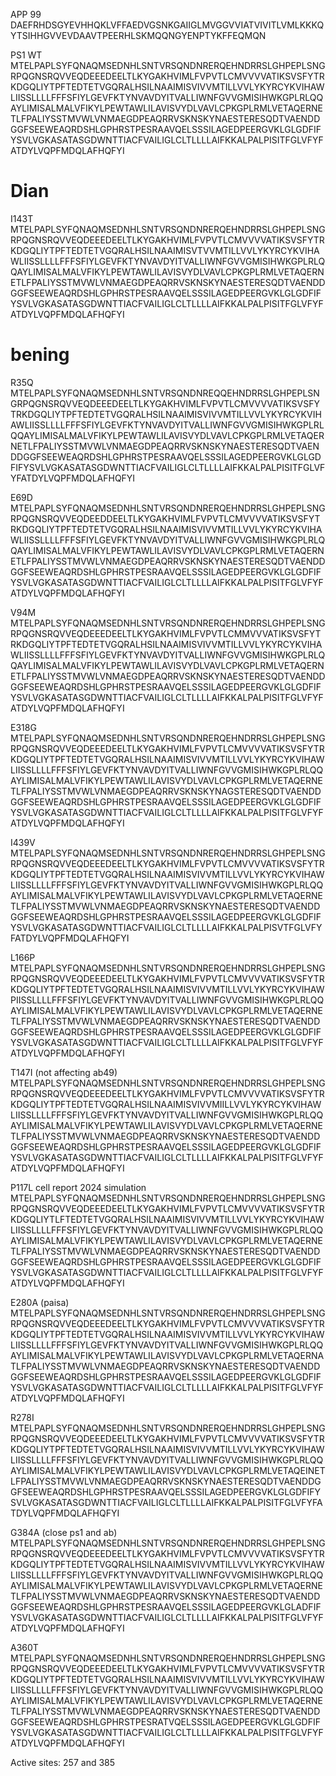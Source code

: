 APP 99
DAEFRHDSGYEVHHQKLVFFAEDVGSNKGAIIGLMVGGVVIATVIVITLVMLKKKQYTSIHHGVVEVDAAVTPEERHLSKMQQNGYENPTYKFFEQMQN

PS1 WT 
MTELPAPLSYFQNAQMSEDNHLSNTVRSQNDNRERQEHNDRRSLGHPEPLSNGRPQGNSRQVVEQDEEEDEELTLKYGAKHVIMLFVPVTLCMVVVVATIKSVSFYTRKDGQLIYTPFTEDTETVGQRALHSILNAAIMISVIVVMTILLVVLYKYRCYKVIHAWLIISSLLLLFFFSFIYLGEVFKTYNVAVDYITVALLIWNFGVVGMISIHWKGPLRLQQAYLIMISALMALVFIKYLPEWTAWLILAVISVYDLVAVLCPKGPLRMLVETAQERNETLFPALIYSSTMVWLVNMAEGDPEAQRRVSKNSKYNAESTERESQDTVAENDDGGFSEEWEAQRDSHLGPHRSTPESRAAVQELSSSILAGEDPEERGVKLGLGDFIFYSVLVGKASATASGDWNTTIACFVAILIGLCLTLLLLAIFKKALPALPISITFGLVFYFATDYLVQPFMDQLAFHQFYI

# Dian
I143T
MTELPAPLSYFQNAQMSEDNHLSNTVRSQNDNRERQEHNDRRSLGHPEPLSNGRPQGNSRQVVEQDEEEDEELTLKYGAKHVIMLFVPVTLCMVVVVATIKSVSFYTRKDGQLIYTPFTEDTETVGQRALHSILNAAIMISVTVVMTILLVVLYKYRCYKVIHAWLIISSLLLLFFFSFIYLGEVFKTYNVAVDYITVALLIWNFGVVGMISIHWKGPLRLQQAYLIMISALMALVFIKYLPEWTAWLILAVISVYDLVAVLCPKGPLRMLVETAQERNETLFPALIYSSTMVWLVNMAEGDPEAQRRVSKNSKYNAESTERESQDTVAENDDGGFSEEWEAQRDSHLGPHRSTPESRAAVQELSSSILAGEDPEERGVKLGLGDFIFYSVLVGKASATASGDWNTTIACFVAILIGLCLTLLLLAIFKKALPALPISITFGLVFYFATDYLVQPFMDQLAFHQFYI

# bening

R35Q
MTELPAPLSYFQNAQMSEDNHLSNTVRSQNDNREQQEHNDRRSLGHPEPLSNGRPQGNSRQVVEQDEEEDEELTLKYGAKHVIMLFVPVTLCMVVVVATIKSVSFYTRKDGQLIYTPFTEDTETVGQRALHSILNAAIMISVIVVMTILLVVLYKYRCYKVIHAWLIISSLLLLFFFSFIYLGEVFKTYNVAVDYITVALLIWNFGVVGMISIHWKGPLRLQQAYLIMISALMALVFIKYLPEWTAWLILAVISVYDLVAVLCPKGPLRMLVETAQERNETLFPALIYSSTMVWLVNMAEGDPEAQRRVSKNSKYNAESTERESQDTVAENDDGGFSEEWEAQRDSHLGPHRSTPESRAAVQELSSSILAGEDPEERGVKLGLGDFIFYSVLVGKASATASGDWNTTIACFVAILIGLCLTLLLLAIFKKALPALPISITFGLVFYFATDYLVQPFMDQLAFHQFYI

E69D
MTELPAPLSYFQNAQMSEDNHLSNTVRSQNDNRERQEHNDRRSLGHPEPLSNGRPQGNSRQVVEQDEEDDEELTLKYGAKHVIMLFVPVTLCMVVVVATIKSVSFYTRKDGQLIYTPFTEDTETVGQRALHSILNAAIMISVIVVMTILLVVLYKYRCYKVIHAWLIISSLLLLFFFSFIYLGEVFKTYNVAVDYITVALLIWNFGVVGMISIHWKGPLRLQQAYLIMISALMALVFIKYLPEWTAWLILAVISVYDLVAVLCPKGPLRMLVETAQERNETLFPALIYSSTMVWLVNMAEGDPEAQRRVSKNSKYNAESTERESQDTVAENDDGGFSEEWEAQRDSHLGPHRSTPESRAAVQELSSSILAGEDPEERGVKLGLGDFIFYSVLVGKASATASGDWNTTIACFVAILIGLCLTLLLLAIFKKALPALPISITFGLVFYFATDYLVQPFMDQLAFHQFYI

V94M
MTELPAPLSYFQNAQMSEDNHLSNTVRSQNDNRERQEHNDRRSLGHPEPLSNGRPQGNSRQVVEQDEEEDEELTLKYGAKHVIMLFVPVTLCMMVVVATIKSVSFYTRKDGQLIYTPFTEDTETVGQRALHSILNAAIMISVIVVMTILLVVLYKYRCYKVIHAWLIISSLLLLFFFSFIYLGEVFKTYNVAVDYITVALLIWNFGVVGMISIHWKGPLRLQQAYLIMISALMALVFIKYLPEWTAWLILAVISVYDLVAVLCPKGPLRMLVETAQERNETLFPALIYSSTMVWLVNMAEGDPEAQRRVSKNSKYNAESTERESQDTVAENDDGGFSEEWEAQRDSHLGPHRSTPESRAAVQELSSSILAGEDPEERGVKLGLGDFIFYSVLVGKASATASGDWNTTIACFVAILIGLCLTLLLLAIFKKALPALPISITFGLVFYFATDYLVQPFMDQLAFHQFYI

E318G
MTELPAPLSYFQNAQMSEDNHLSNTVRSQNDNRERQEHNDRRSLGHPEPLSNGRPQGNSRQVVEQDEEEDEELTLKYGAKHVIMLFVPVTLCMVVVVATIKSVSFYTRKDGQLIYTPFTEDTETVGQRALHSILNAAIMISVIVVMTILLVVLYKYRCYKVIHAWLIISSLLLLFFFSFIYLGEVFKTYNVAVDYITVALLIWNFGVVGMISIHWKGPLRLQQAYLIMISALMALVFIKYLPEWTAWLILAVISVYDLVAVLCPKGPLRMLVETAQERNETLFPALIYSSTMVWLVNMAEGDPEAQRRVSKNSKYNAGSTERESQDTVAENDDGGFSEEWEAQRDSHLGPHRSTPESRAAVQELSSSILAGEDPEERGVKLGLGDFIFYSVLVGKASATASGDWNTTIACFVAILIGLCLTLLLLAIFKKALPALPISITFGLVFYFATDYLVQPFMDQLAFHQFYI

I439V
MTELPAPLSYFQNAQMSEDNHLSNTVRSQNDNRERQEHNDRRSLGHPEPLSNGRPQGNSRQVVEQDEEEDEELTLKYGAKHVIMLFVPVTLCMVVVVATIKSVSFYTRKDGQLIYTPFTEDTETVGQRALHSILNAAIMISVIVVMTILLVVLYKYRCYKVIHAWLIISSLLLLFFFSFIYLGEVFKTYNVAVDYITVALLIWNFGVVGMISIHWKGPLRLQQAYLIMISALMALVFIKYLPEWTAWLILAVISVYDLVAVLCPKGPLRMLVETAQERNETLFPALIYSSTMVWLVNMAEGDPEAQRRVSKNSKYNAESTERESQDTVAENDDGGFSEEWEAQRDSHLGPHRSTPESRAAVQELSSSILAGEDPEERGVKLGLGDFIFYSVLVGKASATASGDWNTTIACFVAILIGLCLTLLLLAIFKKALPALPISVTFGLVFYFATDYLVQPFMDQLAFHQFYI

L166P
MTELPAPLSYFQNAQMSEDNHLSNTVRSQNDNRERQEHNDRRSLGHPEPLSNGRPQGNSRQVVEQDEEEDEELTLKYGAKHVIMLFVPVTLCMVVVVATIKSVSFYTRKDGQLIYTPFTEDTETVGQRALHSILNAAIMISVIVVMTILLVVLYKYRCYKVIHAWPIISSLLLLFFFSFIYLGEVFKTYNVAVDYITVALLIWNFGVVGMISIHWKGPLRLQQAYLIMISALMALVFIKYLPEWTAWLILAVISVYDLVAVLCPKGPLRMLVETAQERNETLFPALIYSSTMVWLVNMAEGDPEAQRRVSKNSKYNAESTERESQDTVAENDDGGFSEEWEAQRDSHLGPHRSTPESRAAVQELSSSILAGEDPEERGVKLGLGDFIFYSVLVGKASATASGDWNTTIACFVAILIGLCLTLLLLAIFKKALPALPISITFGLVFYFATDYLVQPFMDQLAFHQFYI

T147I (not affecting ab49)
MTELPAPLSYFQNAQMSEDNHLSNTVRSQNDNRERQEHNDRRSLGHPEPLSNGRPQGNSRQVVEQDEEEDEELTLKYGAKHVIMLFVPVTLCMVVVVATIKSVSFYTRKDGQLIYTPFTEDTETVGQRALHSILNAAIMISVIVVMIILLVVLYKYRCYKVIHAWLIISSLLLLFFFSFIYLGEVFKTYNVAVDYITVALLIWNFGVVGMISIHWKGPLRLQQAYLIMISALMALVFIKYLPEWTAWLILAVISVYDLVAVLCPKGPLRMLVETAQERNETLFPALIYSSTMVWLVNMAEGDPEAQRRVSKNSKYNAESTERESQDTVAENDDGGFSEEWEAQRDSHLGPHRSTPESRAAVQELSSSILAGEDPEERGVKLGLGDFIFYSVLVGKASATASGDWNTTIACFVAILIGLCLTLLLLAIFKKALPALPISITFGLVFYFATDYLVQPFMDQLAFHQFYI

P117L cell report 2024 simulation
MTELPAPLSYFQNAQMSEDNHLSNTVRSQNDNRERQEHNDRRSLGHPEPLSNGRPQGNSRQVVEQDEEEDEELTLKYGAKHVIMLFVPVTLCMVVVVATIKSVSFYTRKDGQLIYTLFTEDTETVGQRALHSILNAAIMISVIVVMTILLVVLYKYRCYKVIHAWLIISSLLLLFFFSFIYLGEVFKTYNVAVDYITVALLIWNFGVVGMISIHWKGPLRLQQAYLIMISALMALVFIKYLPEWTAWLILAVISVYDLVAVLCPKGPLRMLVETAQERNETLFPALIYSSTMVWLVNMAEGDPEAQRRVSKNSKYNAESTERESQDTVAENDDGGFSEEWEAQRDSHLGPHRSTPESRAAVQELSSSILAGEDPEERGVKLGLGDFIFYSVLVGKASATASGDWNTTIACFVAILIGLCLTLLLLAIFKKALPALPISITFGLVFYFATDYLVQPFMDQLAFHQFYI

E280A (paisa)
MTELPAPLSYFQNAQMSEDNHLSNTVRSQNDNRERQEHNDRRSLGHPEPLSNGRPQGNSRQVVEQDEEEDEELTLKYGAKHVIMLFVPVTLCMVVVVATIKSVSFYTRKDGQLIYTPFTEDTETVGQRALHSILNAAIMISVIVVMTILLVVLYKYRCYKVIHAWLIISSLLLLFFFSFIYLGEVFKTYNVAVDYITVALLIWNFGVVGMISIHWKGPLRLQQAYLIMISALMALVFIKYLPEWTAWLILAVISVYDLVAVLCPKGPLRMLVETAQERNATLFPALIYSSTMVWLVNMAEGDPEAQRRVSKNSKYNAESTERESQDTVAENDDGGFSEEWEAQRDSHLGPHRSTPESRAAVQELSSSILAGEDPEERGVKLGLGDFIFYSVLVGKASATASGDWNTTIACFVAILIGLCLTLLLLAIFKKALPALPISITFGLVFYFATDYLVQPFMDQLAFHQFYI

R278I
MTELPAPLSYFQNAQMSEDNHLSNTVRSQNDNRERQEHNDRRSLGHPEPLSNGRPQGNSRQVVEQDEEEDEELTLKYGAKHVIMLFVPVTLCMVVVVATIKSVSFYTRKDGQLIYTPFTEDTETVGQRALHSILNAAIMISVIVVMTILLVVLYKYRCYKVIHAWLIISSLLLLFFFSFIYLGEVFKTYNVAVDYITVALLIWNFGVVGMISIHWKGPLRLQQAYLIMISALMALVFIKYLPEWTAWLILAVISVYDLVAVLCPKGPLRMLVETAQEINETLFPALIYSSTMVWLVNMAEGDPEAQRRVSKNSKYNAESTERESQDTVAENDDGGFSEEWEAQRDSHLGPHRSTPESRAAVQELSSSILAGEDPEERGVKLGLGDFIFYSVLVGKASATASGDWNTTIACFVAILIGLCLTLLLLAIFKKALPALPISITFGLVFYFATDYLVQPFMDQLAFHQFYI

G384A (close ps1 and ab)
MTELPAPLSYFQNAQMSEDNHLSNTVRSQNDNRERQEHNDRRSLGHPEPLSNGRPQGNSRQVVEQDEEEDEELTLKYGAKHVIMLFVPVTLCMVVVVATIKSVSFYTRKDGQLIYTPFTEDTETVGQRALHSILNAAIMISVIVVMTILLVVLYKYRCYKVIHAWLIISSLLLLFFFSFIYLGEVFKTYNVAVDYITVALLIWNFGVVGMISIHWKGPLRLQQAYLIMISALMALVFIKYLPEWTAWLILAVISVYDLVAVLCPKGPLRMLVETAQERNETLFPALIYSSTMVWLVNMAEGDPEAQRRVSKNSKYNAESTERESQDTVAENDDGGFSEEWEAQRDSHLGPHRSTPESRAAVQELSSSILAGEDPEERGVKLGLADFIFYSVLVGKASATASGDWNTTIACFVAILIGLCLTLLLLAIFKKALPALPISITFGLVFYFATDYLVQPFMDQLAFHQFYI

A360T
MTELPAPLSYFQNAQMSEDNHLSNTVRSQNDNRERQEHNDRRSLGHPEPLSNGRPQGNSRQVVEQDEEEDEELTLKYGAKHVIMLFVPVTLCMVVVVATIKSVSFYTRKDGQLIYTPFTEDTETVGQRALHSILNAAIMISVIVVMTILLVVLYKYRCYKVIHAWLIISSLLLLFFFSFIYLGEVFKTYNVAVDYITVALLIWNFGVVGMISIHWKGPLRLQQAYLIMISALMALVFIKYLPEWTAWLILAVISVYDLVAVLCPKGPLRMLVETAQERNETLFPALIYSSTMVWLVNMAEGDPEAQRRVSKNSKYNAESTERESQDTVAENDDGGFSEEWEAQRDSHLGPHRSTPESRATVQELSSSILAGEDPEERGVKLGLGDFIFYSVLVGKASATASGDWNTTIACFVAILIGLCLTLLLLAIFKKALPALPISITFGLVFYFATDYLVQPFMDQLAFHQFYI

Active sites: 257 and 385
